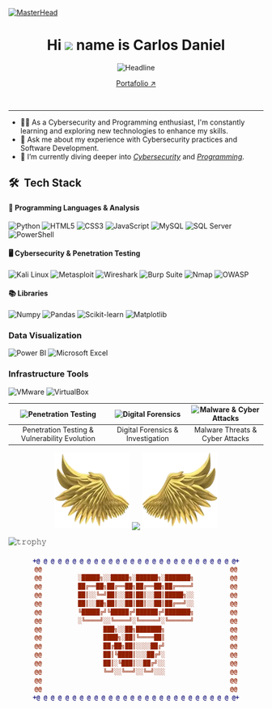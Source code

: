 [![MasterHead](https://i.pinimg.com/originals/77/ca/a3/77caa32884d735d439ade45ba37feaf2.gif)](https://arjuncvinod.github.io)
<h1 align="center">Hi <img src="https://media.giphy.com/media/hvRJCLFzcasrR4ia7z/giphy.gif" width="35"> name is Carlos Daniel</h1>

<div align="center">
  <img src="https://readme-typing-svg.herokuapp.com?color=%236FDA44&size=32&center=true&vCenter=true&width=1200&height=50&lines=Cybersecurity+%7C+Data+Analyst+%7C+Python+%7C+Testing+%7C+Penetration&duration=1500&pause=1000&repeat=false" alt="Headline" />
</div>

<p align="center">
  <a href="">Portafolio ↗️</a>
</p>

<p align="center">
  <a href="https://github.com/Abdalrahman-Alhamod/">
    <img align="center" alt="" src="https://visitor-badge.laobi.icu/badge?page_id=Abdalrahman-Alhamod.Abdalrahman-Alhamod">
  </a>
</p>

---

- 👨‍💻 As a Cybersecurity and Programming enthusiast, I'm constantly learning and exploring new technologies to enhance my skills.
- 💬 Ask me about my experience with Cybersecurity practices and Software Development.
- 🌱 I’m currently diving deeper into _[Cybersecurity](https://www.coursera.org/browse/information-technology/cybersecurity)_ and _[Programming](https://www.codecademy.com/catalog/subject/computer-science)_.

## 🛠 &nbsp;Tech Stack

#### 🔧 Programming Languages & Analysis

![Python](https://img.shields.io/badge/Python-%2314354C.svg?style=for-the-badge&logo=python&logoColor=white)
![HTML5](https://img.shields.io/badge/html5-%23E34F26.svg?style=for-the-badge&logo=html5&logoColor=white)
![CSS3](https://img.shields.io/badge/css3-%231572B6.svg?style=for-the-badge&logo=css3&logoColor=white)
![JavaScript](https://img.shields.io/badge/JavaScript-%23323330.svg?style=for-the-badge&logo=javascript&logoColor=F7DF1E)
![MySQL](https://img.shields.io/badge/MySQL-%2300f.svg?style=for-the-badge&logo=mysql&logoColor=white)
![SQL Server](https://img.shields.io/badge/SQL%20Server-%23CC2927.svg?style=for-the-badge&logo=microsoftsqlserver&logoColor=white)
![PowerShell](https://img.shields.io/badge/PowerShell-%235391FE.svg?style=for-the-badge&logo=powershell&logoColor=white)


#### 🖥️ Cybersecurity & Penetration Testing

![Kali Linux](https://img.shields.io/badge/Kali_Linux-557C94?style=for-the-badge&logo=kalilinux&logoColor=white)
![Metasploit](https://img.shields.io/badge/Metasploit-FF6C37?style=for-the-badge&logo=metasploit&logoColor=white)
![Wireshark](https://img.shields.io/badge/Wireshark-1A7FC1?style=for-the-badge&logo=wireshark&logoColor=white)
![Burp Suite](https://img.shields.io/badge/Burp_Suite-000000?style=for-the-badge&logo=burpsuite&logoColor=white)
![Nmap](https://img.shields.io/badge/Nmap-0D9EFF?style=for-the-badge&logo=nmap&logoColor=white)
![OWASP](https://img.shields.io/badge/OWASP-FF7800?style=for-the-badge&logo=owasp&logoColor=white)

#### 📚 Libraries

![Numpy](https://img.shields.io/badge/NumPy-%23013243.svg?style=for-the-badge&logo=numpy&logoColor=white)
![Pandas](https://img.shields.io/badge/Pandas-%23150458.svg?style=for-the-badge&logo=pandas&logoColor=white)
![Scikit-learn](https://img.shields.io/badge/scikit--learn-%23F7931E.svg?style=for-the-badge&logo=scikit-learn&logoColor=white)
![Matplotlib](https://img.shields.io/badge/Matplotlib-%23E20000.svg?style=for-the-badge&logo=matplotlib&logoColor=white)

### Data Visualization

![Power BI](https://img.shields.io/badge/Power_BI-F2C811?style=for-the-badge&logo=microsoftpowerbi&logoColor=black)
![Microsoft Excel](https://img.shields.io/badge/Microsoft_Excel-217346?style=for-the-badge&logo=microsoft-excel&logoColor=white)

### Infrastructure Tools

![VMware](https://img.shields.io/badge/VMware-607078?style=for-the-badge&logo=vmware&logoColor=white)
![VirtualBox](https://img.shields.io/badge/VirtualBox-183A61?style=for-the-badge&logo=virtualbox&logoColor=white)

|![Penetration Testing](https://img.shields.io/badge/Penetration_Testing-blue?style=for-the-badge&logo=hackthebox&logoColor=white) | ![Digital Forensics](https://img.shields.io/badge/Digital_Forensics-blue?style=for-the-badge&logo=forensic_science&logoColor=white) | ![Malware & Cyber Attacks](https://img.shields.io/badge/Malware_Cyber_Attacks-blue?style=for-the-badge&logo=fortinet&logoColor=white) |
|:----------------------------------------------------------------------------------------------------------------------------:|:------------------------------------------------------------------------------------------------------------------------:|:-------------------------------------------------------------------------------------------------------------------------------:|
| Penetration Testing & Vulnerability Evolution                                                                                   | Digital Forensics & Investigation                                                                                       | Malware Threats & Cyber Attacks                                                                                                  |


<p align="center">
  <img height="150" width="150" src="https://github.com/GovindSingh9447/GovindSingh9447/blob/main/WEBP/left.webp">
  <img align="center" src="https://github-readme-streak-stats.herokuapp.com/?user=Govindsingh9447&theme=dark&hide_border=true"/>
  <img height="150" width="150" src="https://github.com/GovindSingh9447/GovindSingh9447/blob/main/WEBP/right.webp">
</p>

![𝚝𝚛𝚘𝚙𝚑𝚢](https://github-profile-trophy.vercel.app/?username=GovindSingh9447&column=9&margin-w=15&margin-h=15&no-bg=true&no-frame=true&theme=juicyfresh)


<h4 align="center">
 
```diff
+@ @ @ @ @ @ @ @ @ @ @ @ @ @ @ @ @ @ @ @ @ @ @ @ @ @ @ @+
@@                                                    @@
@@          ░█████╗░░█████╗░██████╗░███████╗          @@
@@          ██╔══██╗██╔══██╗██╔══██╗██╔════╝          @@
@@          ██║░░╚═╝██║░░██║██║░░██║█████╗░░          @@
@@          ██║░░██╗██║░░██║██║░░██║██╔══╝░░          @@
@@          ╚█████╔╝╚█████╔╝██████╔╝███████╗          @@
@@          ░╚════╝░░╚════╝░╚═════╝░╚══════╝          @@
@@                 ███╗░░██╗███████╗                  @@
@@                 ████╗░██║╚════██║                  @@
@@                 ██╔██╗██║░░░░██╔╝                  @@
@@                 ██║╚████║░░░██╔╝░                  @@
@@                 ██║░╚███║░░██╔╝░░                  @@
@@                 ╚═╝░░╚══╝░░╚═╝░░░                  @@
@@                                                    @@
@@                                                    @@
+@ @ @ @ @ @ @ @ @ @ @ @ @ @ @ @ @ @ @ @ @ @ @ @ @ @ @ @+
